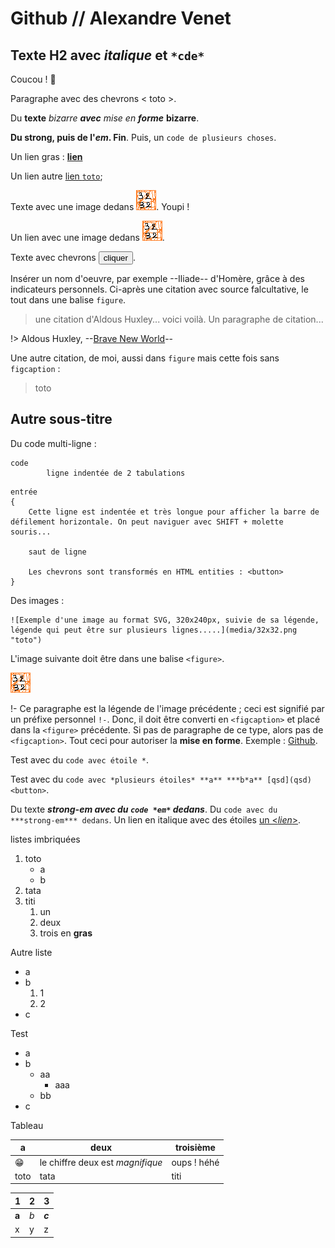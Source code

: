 # Github // Alexandre Venet

## Texte H2 avec *italique* et `*cde*`

Coucou ! 🤗

Paragraphe avec des chevrons < toto >.

Du **texte** *bizarre* ***avec*** *mise* *en* ***forme*** **bizarre**.

**Du strong, puis de l'*em*. Fin**. Puis, un `code de plusieurs choses`.

Un lien gras : **[lien](#)**

Un lien autre [lien `toto`](# "bulle d'*aide*");

Texte avec une image dedans ![image](media/32x32.png). Youpi !

Un lien avec une image dedans [![image](media/32x32.png)](# "bulle").

Texte avec chevrons <button type="button">cliquer</button>.

Insérer un nom d'oeuvre, par exemple --Iliade-- d'Homère, grâce à des indicateurs personnels. Ci-après une citation avec source falcultative, le tout dans une balise `figure`.

> une citation d'Aldous Huxley... voici voilà.
> Un paragraphe de citation... 

!> Aldous Huxley, --[Brave New World](#)--

Une autre citation, de moi, aussi dans `figure` mais cette fois sans `figcaption` :

> toto

## Autre sous-titre

Du code multi-ligne :
```
code
		ligne indentée de 2 tabulations
```
```
entrée 
{
	Cette ligne est indentée et très longue pour afficher la barre de défilement horizontale. On peut naviguer avec SHIFT + molette souris...
	
	saut de ligne
	
	Les chevrons sont transformés en HTML entities : <button>
}
```

Des images :

```
![Exemple d'une image au format SVG, 320x240px, suivie de sa légende, légende qui peut être sur plusieurs lignes.....](media/32x32.png "toto")
```

L'image suivante doit être dans une balise `<figure>`.

![title](media/32x32.png "alt")

!- Ce paragraphe est la légende de l'image précédente ; ceci est signifié par un préfixe personnel `!-`. Donc, il doit être converti en `<figcaption>` et placé dans la `<figure>` précédente. Si pas de paragraphe de ce type, alors pas de `<figcaption>`. Tout ceci pour autoriser la **mise en forme**. Exemple : [Github](https://alexandrevenet.github.io "Yo").

Test avec du `code avec étoile *`.

Test avec du `code avec *plusieurs étoiles* **a** ***b*a** [qsd](qsd) <button>`. 

Du texte ***strong-em avec du `code *em*` dedans***. Du `code avec du ***strong-em*** dedans`. Un lien en italique avec des étoiles [un <*lien*>](#).

listes imbriquées
1. toto
	- a
	- b
2. tata
3. titi
	1. un
	2. deux
	3. trois en **gras**

Autre liste
- a
- b
	1. 1
	2. 2
- c

Test

- a
- b
	- aa
		- aaa
	- bb
- c

Tableau

|a|deux|troisième
|-|-|-|
|😁|le chiffre deux est *magnifique*|oups ! héhé |
|toto|tata|titi|

1|2|3
-|-|-
**a**|*b*|***c***
x|y|z

